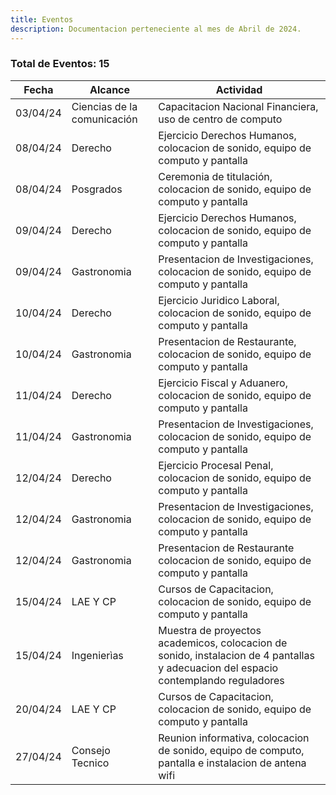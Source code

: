 ```yaml
---
title: Eventos
description: Documentacion perteneciente al mes de Abril de 2024.
---
```

### Total de Eventos: 15

| Fecha | Alcance | Actividad |
|----------|----------|----------|
| 03/04/24 | Ciencias de la comunicación | Capacitacion Nacional Financiera, uso de centro de computo |
| 08/04/24 | Derecho | Ejercicio Derechos Humanos, colocacion de sonido, equipo de computo y pantalla |
| 08/04/24 | Posgrados | Ceremonia de titulación, colocacion de sonido, equipo de computo y pantalla |
| 09/04/24 | Derecho | Ejercicio Derechos Humanos, colocacion de sonido, equipo de computo y pantalla |
| 09/04/24 | Gastronomia | Presentacion de Investigaciones, colocacion de sonido, equipo de computo y pantalla |
| 10/04/24 | Derecho | Ejercicio Juridico Laboral, colocacion de sonido, equipo de computo y pantalla |
| 10/04/24 | Gastronomia | Presentacion de Restaurante, colocacion de sonido, equipo de computo y pantalla |
| 11/04/24 | Derecho | Ejercicio Fiscal y Aduanero, colocacion de sonido, equipo de computo y pantalla |
| 11/04/24 | Gastronomia | Presentacion de Investigaciones, colocacion de sonido, equipo de computo y pantalla |
| 12/04/24 | Derecho | Ejercicio Procesal Penal, colocacion de sonido, equipo de computo y pantalla |
| 12/04/24 | Gastronomia | Presentacion de Investigaciones, colocacion de sonido, equipo de computo y pantalla |
| 12/04/24 | Gastronomia | Presentacion de Restaurante colocacion de sonido, equipo de computo y pantalla |
| 15/04/24 | LAE Y CP | Cursos de Capacitacion, colocacion de sonido, equipo de computo y pantalla |
| 15/04/24 | Ingenierìas | Muestra de proyectos academicos, colocacion de sonido, instalacion de 4 pantallas y adecuacion del espacio contemplando reguladores |
| 20/04/24 | LAE Y CP | Cursos de Capacitacion, colocacion de sonido, equipo de computo y pantalla |
| 27/04/24 | Consejo Tecnico | Reunion informativa, colocacion de sonido, equipo de computo, pantalla e instalacion de antena wifi |


